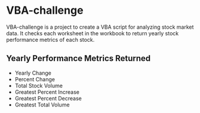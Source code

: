 # VBA-challenge

VBA-challenge is a project to create a VBA script for analyzing stock market data. It checks each worksheet in the workbook to return yearly stock performance metrics of each stock. 
## Yearly Performance Metrics Returned
* Yearly Change
* Percent Change
* Total Stock Volume
* Greatest Percent Increase
* Greatest Percent Decrease
* Greatest Total Volume